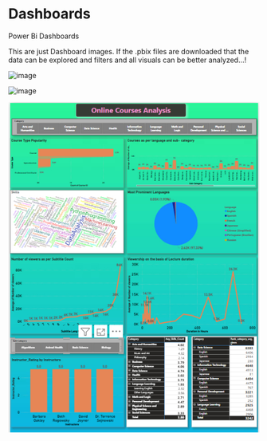# Dashboards
Power Bi Dashboards

This are just Dashboard images. If the .pbix files are downloaded that the data can be explored and filters and all visuals can be better analyzed...!

![image](https://github.com/user-attachments/assets/f317c334-cad0-4bbe-a1be-77ec3a9bbf00)

![image](https://github.com/user-attachments/assets/a0368723-6881-4af0-a2d5-0d0c0a7cdcfe)

![image alt](https://github.com/patelhitakshi28/Dashboards/blob/790301d92c052719d6f4000254b1ffaa80b2d18b/edtech%20report.jpg)
